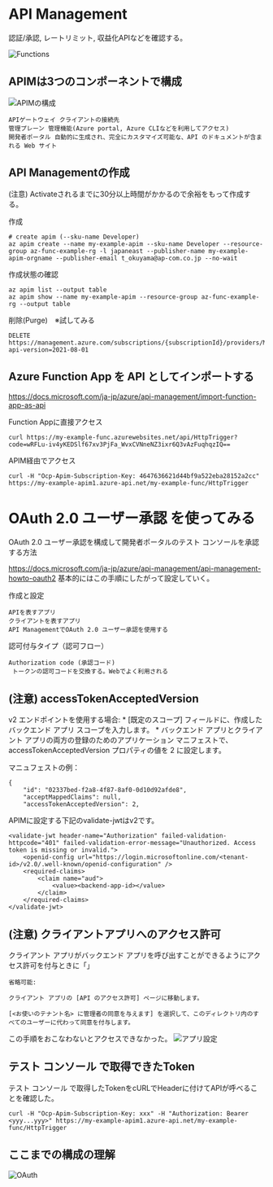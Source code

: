 # API Management

認証/承認, レートリミット, 収益化APIなどを確認する。

![Functions](./APIMxFunctions.png) 

## APIMは3つのコンポーネントで構成

![APIMの構成](./AzureAPIManagement%E6%A7%8B%E6%88%90.png) 

```
APIゲートウェイ クライアントの接続先
管理プレーン 管理機能(Azure portal, Azure CLIなどを利用してアクセス)
開発者ポータル 自動的に生成され、完全にカスタマイズ可能な、API のドキュメントが含まれる Web サイト
```

## API Managementの作成

(注意) Activateされるまでに30分以上時間がかかるので余裕をもって作成する。

作成
```
# create apim (--sku-name Developer)
az apim create --name my-example-apim --sku-name Developer --resource-group az-func-example-rg -l japaneast --publisher-name my-example-apim-orgname --publisher-email t_okuyama@ap-com.co.jp --no-wait
```

作成状態の確認
```
az apim list --output table
az apim show --name my-example-apim --resource-group az-func-example-rg --output table
```

削除(Purge)　※試してみる
```
DELETE https://management.azure.com/subscriptions/{subscriptionId}/providers/Microsoft.ApiManagement/locations/{location}/deletedservices/{serviceName}?api-version=2021-08-01
```


## Azure Function App を API としてインポートする

https://docs.microsoft.com/ja-jp/azure/api-management/import-function-app-as-api

Function Appに直接アクセス
```
curl https://my-example-func.azurewebsites.net/api/HttpTrigger?code=wRFLu-iv4yKEDSlf67xv3PjFa_WvxCVNneNZ3ixr6Q3vAzFuqhqzIQ==
```

APIM経由でアクセス
```
curl -H "Ocp-Apim-Subscription-Key: 4647636621d44bf9a522eba28152a2cc" https://my-example-apim1.azure-api.net/my-example-func/HttpTrigger
```

# OAuth 2.0 ユーザー承認 を使ってみる

OAuth 2.0 ユーザー承認を構成して開発者ポータルのテスト コンソールを承認する方法

https://docs.microsoft.com/ja-jp/azure/api-management/api-management-howto-oauth2
基本的にはこの手順にしたがって設定していく。

作成と設定
```
APIを表すアプリ
クライアントを表すアプリ
API ManagementでOAuth 2.0 ユーザー承認を使用する
```

認可付与タイプ（認可フロー）
```
Authorization code (承認コード)
 トークンの認可コードを交換する。Webでよく利用される
```

## (注意) accessTokenAcceptedVersion

v2 エンドポイントを使用する場合: * [既定のスコープ] フィールドに、作成したバックエンド アプリ スコープを入力します。 * バックエンド アプリとクライアント アプリの両方の登録のためのアプリケーション マニフェストで、accessTokenAcceptedVersion プロパティの値を 2 に設定します。

マニュフェストの例：
```
{
	"id": "02337bed-f2a8-4f87-8af0-0d10d92afde8",
	"acceptMappedClaims": null,
	"accessTokenAcceptedVersion": 2,
```

APIMに設定する下記のvalidate-jwtはv2です。
```
<validate-jwt header-name="Authorization" failed-validation-httpcode="401" failed-validation-error-message="Unauthorized. Access token is missing or invalid.">
    <openid-config url="https://login.microsoftonline.com/<tenant-id>/v2.0/.well-known/openid-configuration" />
    <required-claims>
        <claim name="aud">
            <value><backend-app-id></value>
        </claim>
    </required-claims>
</validate-jwt>
```

## (注意) クライアントアプリへのアクセス許可
クライアント アプリがバックエンド アプリを呼び出すことができるようにアクセス許可を付与ときに「」

```
省略可能:

クライアント アプリの [API のアクセス許可] ページに移動します。

[<お使いのテナント名> に管理者の同意を与えます] を選択して、このディレクトリ内のすべてのユーザーに代わって同意を付与します。
```
この手順をおこなわないとアクセスできなかった。
![アプリ設定](./AAD_app_client_setting.PNG)


## テスト コンソール で取得できたToken

テスト コンソール で取得したTokenをcURLでHeaderに付けてAPIが呼べることを確認した。

```
curl -H "Ocp-Apim-Subscription-Key: xxx" -H "Authorization: Bearer <yyy...yyy>" https://my-example-apim1.azure-api.net/my-example-func/HttpTrigger
```

## ここまでの構成の理解

![OAuth](./OAuth2.0_APIM.png)


